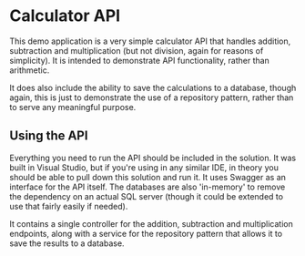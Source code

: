 # Calculator API

This demo application is a very simple calculator API that handles addition, subtraction and multiplication (but not division, again for reasons of simplicity). It is intended to demonstrate API functionality, rather than arithmetic.

It does also include the ability to save the calculations to a database, though again, this is just to demonstrate the use of a repository pattern, rather than to serve any meaningful purpose.

## Using the API

Everything you need to run the API should be included in the solution. It was built in Visual Studio, but if you're using in any similar IDE, in theory you should be able to pull down this solution and run it. It uses Swagger as an interface for the API itself. The databases are also 'in-memory' to remove the dependency on an actual SQL server (though it could be extended to use that fairly easily if needed).

It contains a single controller for the addition, subtraction and multiplication endpoints, along with a service for the repository pattern that allows it to save the results to a database.